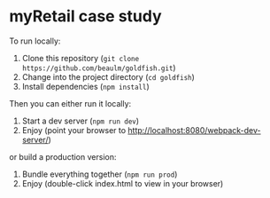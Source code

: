 # myRetail case study

To run locally:

1. Clone this repository (`git clone https://github.com/beaulm/goldfish.git`)
2. Change into the project directory (`cd goldfish`)
3. Install dependencies (`npm install`)

Then you can either run it locally:

1. Start a dev server (`npm run dev`)
2. Enjoy (point your browser to <http://localhost:8080/webpack-dev-server/>)

or build a production version:

1. Bundle everything together (`npm run prod`)
2. Enjoy (double-click index.html to view in your browser)
